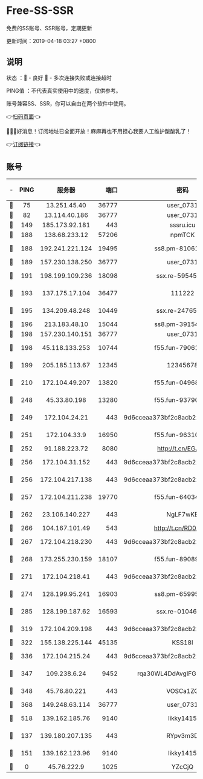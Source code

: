 # Free-SS-SSR

免费的SS账号、SSR账号，定期更新

更新时间：2019-04-18 03:27 +0800

## 说明

状态     ：🙂 - 良好 🙁 - 多次连接失败或连接超时

PING值   ：不代表真实使用中的速度，仅供参考。

账号兼容SS、SSR，你可以自由在两个软件中使用。

👉[扫码页面](https://liesauer.github.io/Free-SS-SSR/)👈

🎉🎉🎉好消息！订阅地址已全面开放！麻麻再也不用担心我要人工维护酸酸乳了！

👉[订阅链接](https://www.liesauer.net/yogurt/subscribe?ACCESS_TOKEN=DAYxR3mMaZAsaqUb)👈

## 账号

|-|PING|服务器|端口|密码|加密方式|区域|
|:----:|:----:|:-----:|-----:|:----:|:----:|:----:|
|🙂|75|13.251.45.40|36777|user_0731|chacha20|SG|
|🙂|82|13.114.40.186|36777|user_0731|chacha20|JP|
|🙂|149|185.173.92.181|443|sssru.icu|rc4-md5|RU|
|🙂|188|138.68.233.12|57206|npmTCK|rc4-md5|US|
|🙂|188|192.241.221.124|19495|ss8.pm-81061227|aes-256-cfb|US|
|🙂|189|157.230.138.250|36777|user_0731|chacha20|US|
|🙂|191|198.199.109.236|18098|ssx.re-59545724|aes-256-cfb|US|
|🙂|193|137.175.17.104|36477|111222|aes-256-cfb|US|
|🙂|195|134.209.48.248|10449|ssx.re-24765202|aes-256-cfb|US|
|🙂|196|213.183.48.10|15044|ss8.pm-39154943|rc4-md5|RU|
|🙂|198|157.230.140.151|36777|user_0731|chacha20|US|
|🙂|198|45.118.133.253|10744|f55.fun-79061620|aes-256-cfb|SG|
|🙂|199|205.185.113.67|12345|12345678|aes-256-cfb|US|
|🙂|210|172.104.49.207|13820|f55.fun-04968716|aes-256-cfb|SG|
|🙂|248|45.33.80.198|13280|f55.fun-93790108|aes-256-cfb|US|
|🙂|249|172.104.24.21|443|9d6cceaa373bf2c8acb22e60b6a58be6|aes-256-cfb|US|
|🙂|251|172.104.33.9|16950|f55.fun-96310007|aes-256-cfb|SG|
|🙂|252|91.188.223.72|8080|http://t.cn/EGJIyrl|rc4-md5|RU|
|🙂|256|172.104.31.152|443|9d6cceaa373bf2c8acb22e60b6a58be6|aes-256-cfb|US|
|🙂|256|172.104.217.138|443|9d6cceaa373bf2c8acb22e60b6a58be6|aes-256-cfb|US|
|🙂|257|172.104.211.238|19770|f55.fun-64034702|aes-256-cfb|US|
|🙂|262|23.106.140.227|443|NgLF7wKB|aes-256-cfb|US|
|🙂|266|104.167.101.49|543|http://t.cn/RD0D7sx|rc4-md5|CA|
|🙂|267|172.104.218.230|443|9d6cceaa373bf2c8acb22e60b6a58be6|aes-256-cfb|US|
|🙂|268|173.255.230.159|18107|f55.fun-89089831|aes-256-cfb|US|
|🙂|271|172.104.218.41|443|9d6cceaa373bf2c8acb22e60b6a58be6|aes-256-cfb|US|
|🙂|274|128.199.95.241|16903|ss8.pm-65995884|aes-256-cfb|SG|
|🙂|285|128.199.187.62|16593|ssx.re-01046701|aes-256-cfb|SG|
|🙂|319|172.104.209.198|443|9d6cceaa373bf2c8acb22e60b6a58be6|aes-256-cfb|US|
|🙂|322|155.138.225.144|45135|KSS18l|rc4-md5|US|
|🙂|336|172.104.215.24|443|9d6cceaa373bf2c8acb22e60b6a58be6|aes-256-cfb|US|
|🙂|347|109.238.6.24|9452|rqa30WL4DdAvgIFG6Fs3znzTa|aes-256-cfb|FR|
|🙂|348|45.76.80.221|443|VOSCa1ZG|aes-256-cfb|DE|
|🙂|368|149.248.63.114|36777|user_0731|chacha20|CA|
|🙂|518|139.162.185.76|9140|likky1415|aes-256-cfb|DE|
|🙂|137|139.180.207.135|443|RYpv3m3D|aes-256-cfb|JP|
|🙂|151|139.162.123.96|9140|likky1415|aes-256-cfb|JP|
|🙁|0|45.76.222.9|1025|YZcCjQ|rc4-md5|JP|

